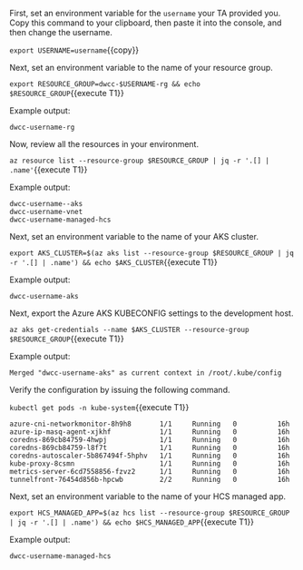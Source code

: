 First, set an environment variable for the `username` your
TA provided you. Copy this command to your clipboard,
then paste it into the console, and then change the username.

`export USERNAME=username`{{copy}}

Next, set an environment variable to the name of your resource group.

`export RESOURCE_GROUP=dwcc-$USERNAME-rg && echo $RESOURCE_GROUP`{{execute T1}}

Example output:

```plaintext
dwcc-username-rg
```

Now, review all the resources in your environment.

`az resource list --resource-group $RESOURCE_GROUP | jq -r '.[] | .name'`{{execute T1}}

Example output:

```plaintext
dwcc-username--aks
dwcc-username-vnet
dwcc-username-managed-hcs
```

Next, set an environment variable to the name of your AKS cluster.

`export AKS_CLUSTER=$(az aks list --resource-group $RESOURCE_GROUP | jq -r '.[] | .name') && echo $AKS_CLUSTER`{{execute T1}}

Example output:

```plaintext
dwcc-username-aks
```

Next, export the Azure AKS KUBECONFIG settings to the development host.

`az aks get-credentials --name $AKS_CLUSTER --resource-group $RESOURCE_GROUP`{{execute T1}}

Example output:

```plaintext
Merged "dwcc-username-aks" as current context in /root/.kube/config
```

Verify the configuration by issuing the following command.

`kubectl get pods -n kube-system`{{execute T1}}

```plaintext
azure-cni-networkmonitor-8h9h8       1/1     Running   0          16h
azure-ip-masq-agent-xjkhf            1/1     Running   0          16h
coredns-869cb84759-4hwpj             1/1     Running   0          16h
coredns-869cb84759-l8f7t             1/1     Running   0          16h
coredns-autoscaler-5b867494f-5hphv   1/1     Running   0          16h
kube-proxy-8csmn                     1/1     Running   0          16h
metrics-server-6cd7558856-fzvz2      1/1     Running   0          16h
tunnelfront-76454d856b-hpcwb         2/2     Running   0          16h
```

Next, set an environment variable to the name of your HCS managed app.

`export HCS_MANAGED_APP=$(az hcs list --resource-group $RESOURCE_GROUP | jq -r '.[] | .name') && echo $HCS_MANAGED_APP`{{execute T1}}

Example output:

```plaintext
dwcc-username-managed-hcs
```